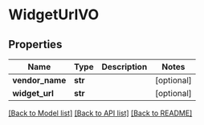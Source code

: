 # WidgetUrlVO

## Properties
Name | Type | Description | Notes
------------ | ------------- | ------------- | -------------
**vendor_name** | **str** |  | [optional] 
**widget_url** | **str** |  | [optional] 

[[Back to Model list]](../README.md#documentation-for-models) [[Back to API list]](../README.md#documentation-for-api-endpoints) [[Back to README]](../README.md)


